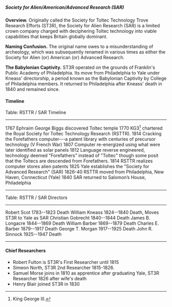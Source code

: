##### Society for Alien/American/Advanced Research (SAR)

**Overview.** Originally called the Society for Toltec Technology Trove Research Efforts (ST3R), the Society for Alien Research (SAR) is a limited crown company charged with deciphering Toltec technology into viable capabilities that keeps Britain globally dominant.

**Naming Confusion.** The original name owes to a misunderstanding of archeology, which was subsequently renamed in various times as either the Society for Alien (or) American (or) Advanced Research.

**The Babylonian Captivity.** ST3R operated on the grounds of Franklin's Public Academy of Philadelphia. Its move from Philadelphia to Yale under Kneass' directorship, a period known as the Babylonian Captivity by College of Philadelphia members. It returned to Philadelphia after Kneass' death in 1840 and remained since.

#### Timeline

<!-- * 1782 November 30 - American surveyor Ephraim George Biggs discovered Toltec temple under the Arkansan Toltec Mounds. Within the mounds is a trove of technology and modern-era weaponry, including an advanced, operating computer storing alien technology. The computer and all technology was transported to Philadelphia, which is the center of American social & political life.
* 1784 April 9 - The Society for Toltec Technology Trove Research (ST3R) was chartered by King George III to decipher the technology. The Fifth French War increased the zeal of the research, with the major breakthrough occurring in 1814 discovering that the computer was a patent library exposing centuries of advanced technology.
* 1807 - Computer re-energized using what were later identified as solar panels
* 1812 - Language reverse engineered, technology deemed "Alien" instead of "Toltec," though some posit that the Toltecs are descended from Aliens.
* 1814 - ST3R realizes computer stores alien patents
* 1825 - Yale establishes the "Society for Alien Research" (SAR)
* 1826-40 - ST3R moved from Philadelphia, New Haven, Connecticut (Yale)
* 1840 - SAR returned to Salomon’s House, Philadelphia -->

Table: RSTTR / SAR Timeline

----------  ------------------------------------------------------------
  1767      Ephraim George Biggs discovered Toltec temple
  1770      KG3[^KG3] chartered the Royal Society for Toltec Technology Research (RSTTR).
  1814      Cracking the Forefathers computer---a patent library with centuries
            of precursor technology (V French War)
  1807      Computer re-energized using what were later identified as solar panels
  1812      Language reverse engineered, technology deemed "Forefathers"
            instead of "Toltec" though some posit that the Toltecs
            are descended from Forefathers.
  1814      RSTTR realizes computer stores alien patents
  1825      Yale establishes the "Society for Advanced Research" (SAR)
  1826-40   RSTTR moved from Philadelphia, New Haven, Connecticut (Yale)
  1840      SAR returned to Salomon’s House, Philadelphia
----------  ------------------------------------------------------------

<!-- 30 November 1782
9 April 1784
5 March 1770 - Boston Massacre
-->

<!-- under the Arkansan Toltec Mounds. Within the mounds is a trove of technology and modern-era weaponry, including an advanced, operating computer storing alien technology. The computer and all technology was transported to Philadelphia, which is the center of American social & political life. -->

[^KG3]: King George III.

<!-- #### Directors -->

Table: RSTTR / SAR Directors

------------------  ----------  ----------------------------------
Robert Scot         1783--1823  Death
William Kneass      1824--1840  Death,  Moves ST3R to Yale as SAR
Christian Gobrecht  1840--1844  Death
James B. Longacre   1844--1869  Death
William Barber      1869--1879  Death
Charles E. Barber   1879--1917  Death
George T. Morgan    1917--1925  Death
John R. Sinnock     1925--1947  Death
------------------  ----------  ----------------------------------

<!-- * Robert Scot (1783 until his death in 1823)
* William Kneass (1824 until his death in 1840), Moves ST3R to Yale as SAR.
* Christian Gobrecht (1840 until his death in 1844)
* James B. Longacre (1844 until his death in 1869)
* William Barber (1869 until his death in 1879)
* Charles E. Barber (1879 until his death in 1917)
* George T. Morgan (1917 until his death in 1925)
* John R. Sinnock (1925 until his death in 1947) -->
<!-- * Gilroy Roberts (1948 to 1964)
* Frank Gasparro (1965 to 1981) -->

#### Chief Researchers

* Robert Fulton is ST3R's First Researcher until 1815
* Simeon North, ST3R 2nd Researcher 1815-1826.
* Samuel Morse joins in 1810 as apprentice after graduating Yale, ST3R Researcher 1826 after wife's death
* Henry Blair joined ST3R in 1830
